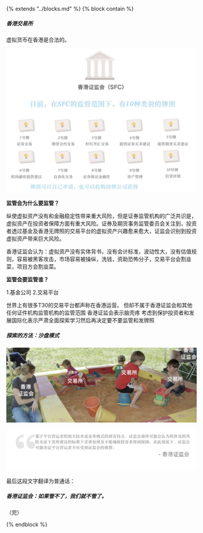 {% extends "../blocks.md" %} {% block contain %}


##### 香港交易所

虚拟货币在香港是合法的。

![image-20200119115030713](../assets/images/image-20200119115030713.png)

**监管会为什么要监管？**

纵使虚拟资产没有和金融稳定性带来重大风险，但是证券监管机构的广泛共识是，虚拟资产在投资者保障方面有重大风险。证券及期货事务监管委员会关注到，投资者透过基金及香港无牌照的交易平台的虚拟资产兴趣愈来愈大，证监会识别到投资虚拟资产带来巨大风险。

香港证监会认为：虚拟资产没有实体背书，没有会计标准，波动性大，没有估值规则，容易被黑客攻击，市场容易被操纵，洗钱，资助恐怖分子，交易平台会割韭菜，项目方会割韭菜。

**监管会要监管谁？**

1.基金公司
2.交易平台

世界上有很多T30的交易平台都声称在香港运营。
但却不属于香港证监会和其他任何证件机构监管机构的监管范围
香港证监会表示脑壳疼
考虑到保护投资者和发展国际化表示严肃全面探索学习然后再决定要不要监管和发牌照

##### 探索的方法：沙盘模式

![image-20200119120820810](../assets/images/image-20200119120820810.png)

![image-20200119120840730](../assets/images/image-20200119120840730.png)

最后这段文字翻译为普通话：

##### 香港证监会：如果管不了，我们就不管了。

（完）


{% endblock %}